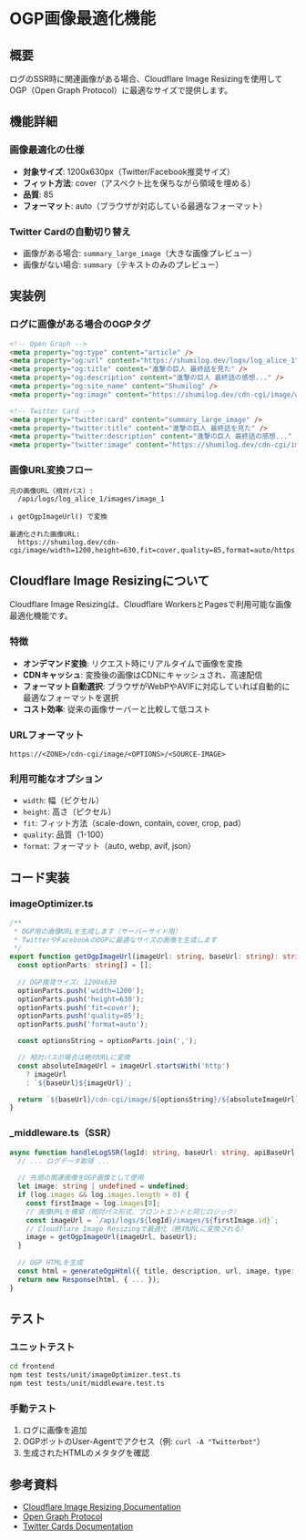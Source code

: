 # OGP画像最適化機能

## 概要

ログのSSR時に関連画像がある場合、Cloudflare Image Resizingを使用してOGP（Open Graph Protocol）に最適なサイズで提供します。

## 機能詳細

### 画像最適化の仕様

- **対象サイズ**: 1200x630px（Twitter/Facebook推奨サイズ）
- **フィット方法**: cover（アスペクト比を保ちながら領域を埋める）
- **品質**: 85
- **フォーマット**: auto（ブラウザが対応している最適なフォーマット）

### Twitter Cardの自動切り替え

- 画像がある場合: `summary_large_image`（大きな画像プレビュー）
- 画像がない場合: `summary`（テキストのみのプレビュー）

## 実装例

### ログに画像がある場合のOGPタグ

```html
<!-- Open Graph -->
<meta property="og:type" content="article" />
<meta property="og:url" content="https://shumilog.dev/logs/log_alice_1" />
<meta property="og:title" content="進撃の巨人 最終話を見た" />
<meta property="og:description" content="進撃の巨人 最終話の感想..." />
<meta property="og:site_name" content="Shumilog" />
<meta property="og:image" content="https://shumilog.dev/cdn-cgi/image/width=1200,height=630,fit=cover,quality=85,format=auto/https://shumilog.dev/api/logs/log_alice_1/images/image_1" />

<!-- Twitter Card -->
<meta property="twitter:card" content="summary_large_image" />
<meta property="twitter:title" content="進撃の巨人 最終話を見た" />
<meta property="twitter:description" content="進撃の巨人 最終話の感想..." />
<meta property="twitter:image" content="https://shumilog.dev/cdn-cgi/image/width=1200,height=630,fit=cover,quality=85,format=auto/https://shumilog.dev/api/logs/log_alice_1/images/image_1" />
```

### 画像URL変換フロー

```
元の画像URL（相対パス）:
  /api/logs/log_alice_1/images/image_1

↓ getOgpImageUrl() で変換

最適化された画像URL:
  https://shumilog.dev/cdn-cgi/image/width=1200,height=630,fit=cover,quality=85,format=auto/https://shumilog.dev/api/logs/log_alice_1/images/image_1
```

## Cloudflare Image Resizingについて

Cloudflare Image Resizingは、Cloudflare WorkersとPagesで利用可能な画像最適化機能です。

### 特徴

- **オンデマンド変換**: リクエスト時にリアルタイムで画像を変換
- **CDNキャッシュ**: 変換後の画像はCDNにキャッシュされ、高速配信
- **フォーマット自動選択**: ブラウザがWebPやAVIFに対応していれば自動的に最適なフォーマットを選択
- **コスト効率**: 従来の画像サーバーと比較して低コスト

### URLフォーマット

```
https://<ZONE>/cdn-cgi/image/<OPTIONS>/<SOURCE-IMAGE>
```

### 利用可能なオプション

- `width`: 幅（ピクセル）
- `height`: 高さ（ピクセル）
- `fit`: フィット方法（scale-down, contain, cover, crop, pad）
- `quality`: 品質（1-100）
- `format`: フォーマット（auto, webp, avif, json）

## コード実装

### imageOptimizer.ts

```typescript
/**
 * OGP用の画像URLを生成します（サーバーサイド用）
 * TwitterやFacebookのOGPに最適なサイズの画像を生成します
 */
export function getOgpImageUrl(imageUrl: string, baseUrl: string): string {
  const optionParts: string[] = [];
  
  // OGP推奨サイズ: 1200x630
  optionParts.push('width=1200');
  optionParts.push('height=630');
  optionParts.push('fit=cover');
  optionParts.push('quality=85');
  optionParts.push('format=auto');

  const optionsString = optionParts.join(',');

  // 相対パスの場合は絶対URLに変換
  const absoluteImageUrl = imageUrl.startsWith('http') 
    ? imageUrl 
    : `${baseUrl}${imageUrl}`;

  return `${baseUrl}/cdn-cgi/image/${optionsString}/${absoluteImageUrl}`;
}
```

### _middleware.ts（SSR）

```typescript
async function handleLogSSR(logId: string, baseUrl: string, apiBaseUrl: string) {
  // ... ログデータ取得 ...
  
  // 先頭の関連画像をOGP画像として使用
  let image: string | undefined = undefined;
  if (log.images && log.images.length > 0) {
    const firstImage = log.images[0];
    // 画像URLを構築（相対パス形式、フロントエンドと同じロジック）
    const imageUrl = `/api/logs/${logId}/images/${firstImage.id}`;
    // Cloudflare Image Resizingで最適化（絶対URLに変換される）
    image = getOgpImageUrl(imageUrl, baseUrl);
  }
  
  // OGP HTMLを生成
  const html = generateOgpHtml({ title, description, url, image, type: 'article' });
  return new Response(html, { ... });
}
```

## テスト

### ユニットテスト

```bash
cd frontend
npm test tests/unit/imageOptimizer.test.ts
npm test tests/unit/middleware.test.ts
```

### 手動テスト

1. ログに画像を追加
2. OGPボットのUser-Agentでアクセス（例: `curl -A "Twitterbot"`）
3. 生成されたHTMLのメタタグを確認

## 参考資料

- [Cloudflare Image Resizing Documentation](https://developers.cloudflare.com/images/transform-images/transform-via-url/)
- [Open Graph Protocol](https://ogp.me/)
- [Twitter Cards Documentation](https://developer.twitter.com/en/docs/twitter-for-websites/cards/overview/abouts-cards)
